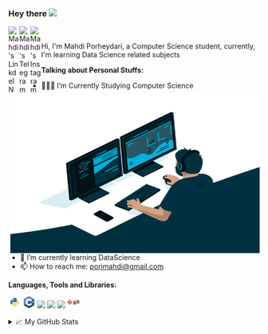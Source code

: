 ### Hey there <img src="https://media.giphy.com/media/hvRJCLFzcasrR4ia7z/giphy.gif" width="25px">

<a href="https://www.linkedin.com/in/mahdi-porheydari/">
  <img align="left" alt="Mahdi's LinkdeIN" width="22px" src="https://img.icons8.com/?size=512&id=13930&format=png" />
</a>
<a href="https://t.me/MahdiPorheydari">
  <img align="left" alt="Mahdi's Telegram" width="22px" src="https://img.icons8.com/?size=512&id=25n4hOEoY7ss&format=png" />
</a>
<a href="https://www.instagram.com/mahdi_porheydari/">
  <img align="left" alt="Mahdi's Instagram" width="22px" src="https://img.icons8.com/?size=512&id=Xy10Jcu1L2Su&format=png" />
</a>

<br />

Hi, I'm Mahdi Porheydari, a Computer Science student, currently, I'm learning Data Science related subjects

  <img align="right" alt="GIF" src="https://github.com/MahdiPorheydarii/MahdiPorheydarii/blob/main/code.gif?raw=True" width="500" height="320" />
  
**Talking about Personal Stuffs:**
- 👨🏽‍💻 I’m Currently Studying Computer Science
- 🌱 I’m currently learning DataScience
- 📫 How to reach me: porimahdi@gmail.com

  
**Languages, Tools and Libraries:**  

<code><img height="25" src="https://raw.githubusercontent.com/github/explore/80688e429a7d4ef2fca1e82350fe8e3517d3494d/topics/python/python.png"></code>
<code><img height="25" src="https://raw.githubusercontent.com/github/explore/80688e429a7d4ef2fca1e82350fe8e3517d3494d/topics/cpp/cpp.png"></code>
<code><img height="25" src="https://cdn.icon-icons.com/icons2/2667/PNG/512/jupyter_app_icon_161280.png"></code>
<code><img height="25" src="https://pandas.pydata.org/static/img/pandas_mark.svg"></code>
<code><img height="25" src="https://cdn.worldvectorlogo.com/logos/numpy-1.svg"></code>
<code><img height="25" src="https://raw.githubusercontent.com/github/explore/80688e429a7d4ef2fca1e82350fe8e3517d3494d/topics/git/git.png"></code>

<details>
<summary>📈 My GitHub Stats</summary>

<p align="center"> <img src="https://github-readme-stats.vercel.app/api?username=Mahdiporheydarii&show_icons=true&theme=gotham" alt="Mahdi" />

</details>
